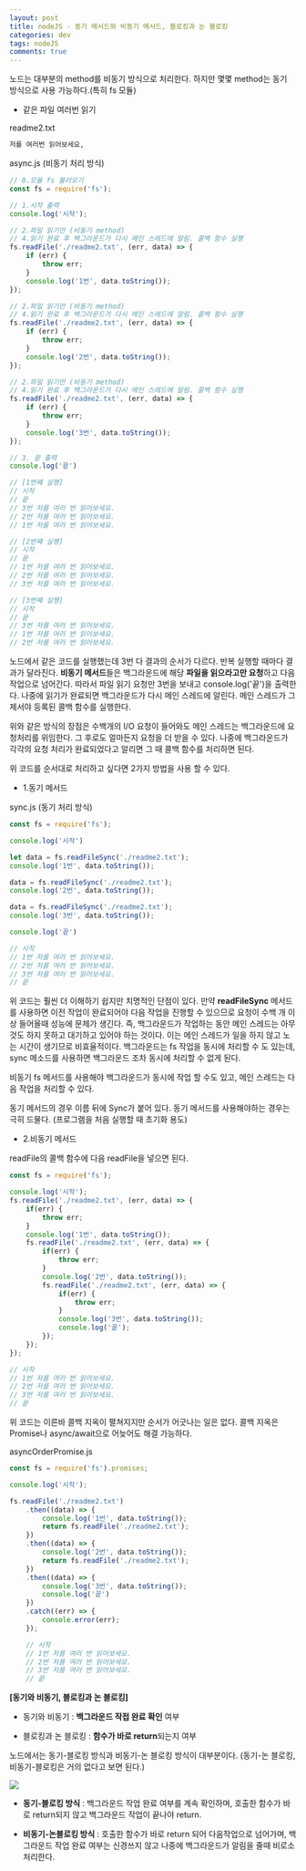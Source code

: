 ```yaml
---  
layout: post
title: nodeJS - 동기 메서드와 비동기 메서드, 블로킹과 논 블로킹
categories: dev
tags: nodeJS
comments: true
---
```


노드는 대부분의 method를 비동기 방식으로 처리한다. 
하지만 몇몇 method는 동기 방식으로 사용 가능하다.(특히 fs 모듈)

- 같은 파일 여러번 읽기

readme2.txt

```txt
저를 여러번 읽어보세요,
```

async.js (비동기 처리 방식)

```js
// 0.모듈 fs 불러오기
const fs = require('fs');

// 1.시작 출력
console.log('시작');

// 2.파일 읽기만 (비동기 method)
// 4.읽기 완료 후 백그라운드가 다시 메인 스레드에 알림. 콜백 함수 실행
fs.readFile('./readme2.txt', (err, data) => {
    if (err) {
        throw err;
    }
    console.log('1번', data.toString());
});

// 2.파일 읽기만 (비동기 method)
// 4.읽기 완료 후 백그라운드가 다시 메인 스레드에 알림. 콜백 함수 실행
fs.readFile('./readme2.txt', (err, data) => {
    if (err) {
        throw err;
    }
    console.log('2번', data.toString());
});

// 2.파일 읽기만 (비동기 method)
// 4.읽기 완료 후 백그라운드가 다시 메인 스레드에 알림. 콜백 함수 실행
fs.readFile('./readme2.txt', (err, data) => {
    if (err) {
        throw err;
    }
    console.log('3번', data.toString());
});

// 3. 끝 출력
console.log('끝')

// [1번째 실행]
// 시작
// 끝
// 3번 저를 여러 번 읽어보세요.
// 2번 저를 여러 번 읽어보세요.
// 1번 저를 여러 번 읽어보세요.

// [2번째 실행]
// 시작
// 끝
// 1번 저를 여러 번 읽어보세요.
// 2번 저를 여러 번 읽어보세요.
// 3번 저를 여러 번 읽어보세요.

// [3번째 실행]
// 시작
// 끝
// 3번 저를 여러 번 읽어보세요.
// 1번 저를 여러 번 읽어보세요.
// 2번 저를 여러 번 읽어보세요.
```

노드에서 같은 코드를 실행했는데 3번 다 결과의 순서가 다르다. 반복 실행할 때마다 결과가 달라진다. **비동기 메서드**들은 백그라운드에 해당 **파일을 읽으라고만 요청**하고 다음 작업으로 넘어간다. 따라서 파일 읽기 요청만 3번을 보내고 console.log('끝')을 출력한다. 나중에 읽기가 완료되면 백그라운드가 다시 메인 스레드에 알린다. 메인 스레드가 그제서야 등록된 콜백 함수를 실행한다.

위와 같은 방식의 장점은 수백개의 I/O 요청이 들어와도 메인 스레드는 백그라운드에 요청처리를 위임한다. 그 후로도 얼마든지 요청을 더 받을 수 있다. 나중에 백그라운드가 각각의 요청 처리가 완료되었다고 알리면 그 때 콜백 함수를 처리하면 된다.

위 코드를 순서대로 처리하고 싶다면 2가지 방법을 사용 할 수 있다.

- 1.동기 메서드

sync.js (동기 처리 방식)

```js
const fs = require('fs');

console.log('시작')

let data = fs.readFileSync('./readme2.txt');
console.log('1번', data.toString());

data = fs.readFileSync('./readme2.txt');
console.log('2번', data.toString());

data = fs.readFileSync('./readme2.txt');
console.log('3번', data.toString());

console.log('끝')

// 시작
// 1번 저를 여러 번 읽어보세요.
// 2번 저를 여러 번 읽어보세요.
// 3번 저를 여러 번 읽어보세요.
// 끝
```

위 코드는 훨씬 더 이해하기 쉽지만 치명적인 단점이 있다. 만약 **readFileSync** 메서드를 사용하면 이전 작업이 완료되어야 다음 작업을 진행할 수 있으므로 요청이 수백 개 이상 들어올때 성능에 문제가 생긴다. 즉, 백그라운드가 작업하는 동안 메인 스레드는 아무것도 하지 못하고 대기하고 있어야 하는 것이다. 이는 메인 스레드가 일을 하지 않고 노는 시간이 생기므로 비효율적이다. 백그라운드는 fs 작업을 동시에 처리할 수 도 있는데, sync 메소드를 사용하면 백그라운드 조차 동시에 처리할 수 없게 된다.

비동기 fs 메서드를 사용해야 백그라운드가 동시에 작업 할 수도 있고, 메인 스레드는 다음 작업을 처리할 수 있다.

동기 메서드의 경우 이름 뒤에 Sync가 붙어 있다. 동기 메서드를 사용해야하는 경우는 극히 드물다. (프로그램을 처음 실행할 때 초기화 용도)

- 2.비동기 메서드

readFile의 콜백 함수에 다음 readFile을 넣으면 된다.

```js
const fs = require('fs');

console.log('시작');
fs.readFile('./readme2.txt', (err, data) => {
    if(err) {
        throw err;
    }
    console.log('1번', data.toString());
    fs.readFile('./readme2.txt', (err, data) => {
        if(err) {
            throw err;
        }
        console.log('2번', data.toString());
        fs.readFile('./readme2.txt', (err, data) => {
            if(err) {
                throw err;
            }
            console.log('3번', data.toString());
            console.log('끝');
        });
    });
});

// 시작
// 1번 저를 여러 번 읽어보세요.
// 2번 저를 여러 번 읽어보세요.
// 3번 저를 여러 번 읽어보세요.
// 끝
```

위 코드는 이른바 콜백 지옥이 펼쳐지지만 순서가 어긋나는 일은 없다. 콜백 지옥은 Promise나 async/await으로 어늦어도 해결 가능하다.

asyncOrderPromise.js

```js
const fs = require('fs').promises;

console.log('시작');

fs.readFile('./readme2.txt')
    .then((data) => {
        console.log('1번', data.toString());
        return fs.readFile('./readme2.txt');
    })
    .then((data) => {
        console.log('2번', data.toString());
        return fs.readFile('./readme2.txt');
    })
    .then((data) => {
        console.log('3번', data.toString());
        console.log('끝')
    })
    .catch((err) => {
        console.error(err);
    });

    // 시작
    // 1번 저를 여러 번 읽어보세요.
    // 2번 저를 여러 번 읽어보세요.
    // 3번 저를 여러 번 읽어보세요.
    // 끝
```

**[동기와 비동기, 블로킹과 논 블로킹]**

- 동기와 비동기 : **백그라운드 작접 완료 확인** 여부

- 블로킹과 논 블로킹 : **함수가 바로 return**되는지 여부

노드에서는 동기-블로킹 방식과 비동기-논 블로킹 방식이 대부분이다. (동기-논 블로킹, 비동기-블로킹은 거의 없다고 보면 된다.)

![](/assets/img/post/2020-12-04-15-18-56.png)

- **동기-블로킹 방식** : 백그라운드 작업 완료 여부를 계속 확인하며, 호출한 함수가 바로 return되지 않고 백그라운드 작업이 끝나야 return.

- **비동기-논블로킹 방식** : 호출한 함수가 바로 return 되어 다음작업으로 넘어가며, 백그라운드 작업 완료 여부는 신경쓰지 않고 나중에 백그라운드가 알림을 줄때 비로소 처리한다.